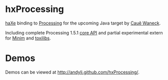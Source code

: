 # hxProcessing

[haXe](http://haxe.org/) binding to [Processing](http://processing.org/) for the upcoming Java target by [Cauê Waneck](http://twitter.com/cwaneck).

Including complete Processing 1.5.1 [core API](http://processing.org/reference/) and partial experimental extern for [Minim](http://code.compartmental.net/tools/minim/) and [toxilibs](http://toxiclibs.org/).

# Demos

Demos can be viewed at http://andyli.github.com/hxProcessing/.
